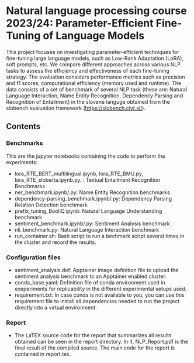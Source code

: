 # Natural language processing course 2023/24: Parameter-Efficient Fine-Tuning of Language Models

This project focuses on investigating parameter-efficient techniques for fine-tuning large language models, such as Low-Rank Adaptation (LoRA), soft prompts, etc. We compare different approaches across various NLP tasks to assess the efficiency and effectiveness of each fine-tuning strategy. The evaluation considers performance metrics such as precision and f1 scores, computational efficiency (memory used and runtime). The data consists of a set of benchmark of several NLP task (these are: Natural Language Interaction, Name Entity Recognition, Dependency Parsing and Recognition of Entailment) in the slovene languge obtained from the slobench evaluation framework (https://slobench.cjvt.si/).

## Contents

### Benchmarks

This are the jupyter notebooks containing the code to perform the experiments:

-   lora_RTE_BERT_multilingual.ipynb, lora_RTE_BMU.py, lora_RTE_sloberta.ipynb.py. : Textual Entailment Recognition Benchmarks
-   ner_benchmark.ipynb/.py: Name Entity Recognition benchmarks
-   dependency-parsing_benchmark.ipynb/.py: Dependency Parsing Relation Detection benchmark
-   prefix_tuning_BoolIQ.ipynb: Natural Language Understanding benchmark
-   sentiment_benchmark.ipynb/.py: Sentiment Analysis benchmark
-   nli_benchmark.py: Natural Language Interaction benchmark
-   run_container.sh: Bash script to run a bechmark script several times in the cluster and record the results.

### Configuration files

-   sentiment_analysis.def: Apptainer image definition file to upload the sentiment analysis benchmark to an Apptainer enabled cluster.
-   conda_base.yaml: Definition file of conda environment used in exeperiments for replicability in the different experimental setups used.
-   requirement.txt: In case conda is not available to you, you can use this requirement file to install all dependencies needed to run the project directly into a virtual environment.

### Report

- The LaTEX source code for the report that summarizes all results obtained can be seen in the report directory. In it, NLP_Report.pdf is the final result of the compiled source. The main code for the report is contained in report.tex.
